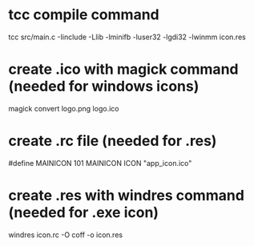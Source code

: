 # tcc compile command
tcc src/main.c -Iinclude -Llib -lminifb -luser32 -lgdi32 -lwinmm icon.res

# create .ico with magick command (needed for windows icons)
magick convert logo.png logo.ico

# create .rc file (needed for .res)
#define MAINICON 101
MAINICON ICON "app_icon.ico"

# create .res with windres command (needed for .exe icon)
windres icon.rc -O coff -o icon.res
